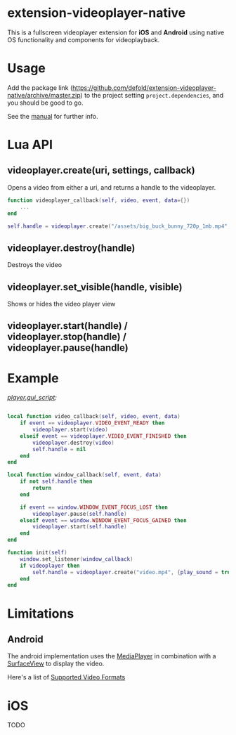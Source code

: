 
# extension-videoplayer-native

This is a fullscreen videoplayer extension for **iOS** and **Android** using native OS functionality and components for videoplayback.

# Usage

Add the package link (https://github.com/defold/extension-videoplayer-native/archive/master.zip)
to the project setting `project.dependencies`, and you should be good to go.

See the [manual](http://www.defold.com/manuals/libraries/) for further info.

# Lua API

## videoplayer.create(uri, settings, callback)

Opens a video from either a uri, and returns a handle to the videoplayer.
    
```lua
function videoplayer_callback(self, video, event, data={})
    ...
end

self.handle = videoplayer.create("/assets/big_buck_bunny_720p_1mb.mp4", {play_sound = true}, videoplayer_callback)
```

## videoplayer.destroy(handle)

Destroys the video


## videoplayer.set_visible(handle, visible)

Shows or hides the video player view


## videoplayer.start(handle) / videoplayer.stop(handle) / videoplayer.pause(handle)


# Example

*[player.gui_script](main/player.gui_script):*
    
```lua

local function video_callback(self, video, event, data)
    if event == videoplayer.VIDEO_EVENT_READY then
        videoplayer.start(video)
    elseif event == videoplayer.VIDEO_EVENT_FINISHED then
        videoplayer.destroy(video)
        self.handle = nil
    end
end

local function window_callback(self, event, data)
    if not self.handle then
        return
    end

    if event == window.WINDOW_EVENT_FOCUS_LOST then
        videoplayer.pause(self.handle)
    elseif event == window.WINDOW_EVENT_FOCUS_GAINED then
        videoplayer.start(self.handle)
    end
end

function init(self)
    window.set_listener(window_callback)
    if videoplayer then
        self.handle = videoplayer.create("video.mp4", {play_sound = true}, video_callback)
    end
end
```


# Limitations

## Android

The android implementation uses the [MediaPlayer](https://developer.android.com/reference/android/media/MediaPlayer) in combination with a [SurfaceView](https://developer.android.com/reference/android/view/SurfaceView) to display the video.

Here's a list of [Supported Video Formats](https://developer.android.com/guide/topics/media/media-formats)


# iOS
TODO
